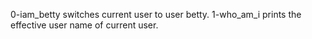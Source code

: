 0-iam_betty        switches current user to user                    betty.
1-who_am_i         prints the effective user name                   of current user.